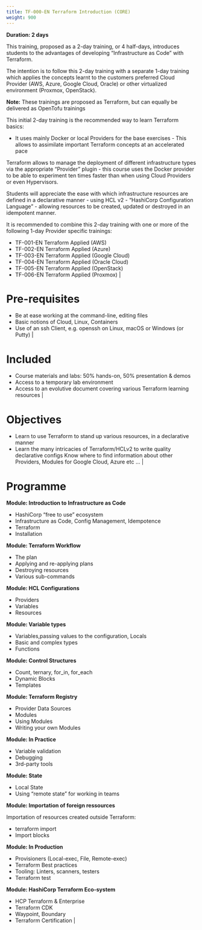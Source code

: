 ```yaml
---
title: TF-000-EN Terraform Introduction (CORE)
weight: 900
---
```

**Duration: 2 days**

This training, proposed as a 2-day training, or 4 half-days, introduces students to the advantages of developing “Infrastructure as Code” with Terraform.

The intention is to follow this 2-day training with a separate 1-day training which applies the concepts learnt to the customers preferred Cloud Provider (AWS, Azure, Google Cloud, Oracle) or other virtualized environment (Proxmox, OpenStack).

**Note:** These trainings are proposed as Terraform, but can equally be delivered as OpenTofu trainings

This initial 2-day training is the recommended way to learn Terraform basics:
- It uses mainly Docker or local Providers for the base exercises - This allows to assimilate important Terraform concepts at an accelerated pace

Terraform allows to manage the deployment of different infrastructure types via the appropriate “Provider” plugin - this course uses the Docker provider to be able to experiment ten times faster than when using Cloud Providers or even Hypervisors.

Students will appreciate the ease with which infrastructure resources are defined in a declarative manner - using HCL v2 - “HashiCorp Configuration Language” - allowing resources to be created, updated or destroyed in an idempotent manner.

It is recommended to combine this 2-day training with one or more of the following 1-day Provider specific trainings:
- TF-001-EN Terraform Applied (AWS)
- TF-002-EN Terraform Applied (Azure)
- TF-003-EN Terraform Applied (Google Cloud)
- TF-004-EN Terraform Applied (Oracle Cloud)
- TF-005-EN Terraform Applied (OpenStack)
- TF-006-EN Terraform Applied (Proxmox)
|

# Pre-requisites

- Be at ease working at the command-line, editing files
- Basic notions of Cloud, Linux, Containers
- Use of an ssh Client, e.g. openssh on Linux, macOS or Windows (or Putty)
|

# Included

- Course materials and labs: 50% hands-on, 50% presentation & demos
- Access to a temporary lab environment
- Access to an evolutive document covering various Terraform learning resources
|

# Objectives

- Learn to use Terraform to stand up various resources, in a declarative manner
- Learn the many intricacies of Terraform/HCLv2 to write quality declarative configs
Know where to find information about other Providers, Modules for Google Cloud, Azure etc …
|

# Programme



**Module: Introduction to Infrastructure as Code**

- HashiCorp “free to use” ecosystem
- Infrastructure as Code, Config Management, Idempotence
- Terraform
- Installation


**Module: Terraform Workflow**

- The plan
- Applying and re-applying plans
- Destroying resources
- Various sub-commands


**Module: HCL Configurations**

- Providers
- Variables
- Resources


**Module: Variable types**

- Variables,passing values to the configuration, Locals
- Basic and complex types
- Functions


**Module: Control Structures**

- Count, ternary, for_in, for_each
- Dynamic Blocks
- Templates


**Module: Terraform Registry**

- Provider Data Sources
- Modules
- Using Modules
- Writing your own Modules


**Module: In Practice**

- Variable validation
- Debugging
- 3rd-party tools


**Module: State**

- Local State
- Using “remote state” for working in teams


**Module: Importation of foreign ressources**

Importation of resources created outside Terraform:
- terraform import
- Import blocks


**Module: In Production**

- Provisioners (Local-exec, File, Remote-exec)
- Terraform Best practices
- Tooling: Linters, scanners, testers
- Terraform test


**Module: HashiCorp Terraform Eco-system**

- HCP Terraform & Enterprise
- Terraform CDK
- Waypoint, Boundary
- Terraform Certification
|
